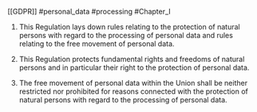 [[GDPR]] #personal_data  #processing #Chapter_I


1. This Regulation lays down rules relating to the protection of natural persons with regard to the processing of personal data and rules relating to the free movement of personal data.

2. This Regulation protects fundamental rights and freedoms of natural persons and in particular their right to the protection of personal data.

3. The free movement of personal data within the Union shall be neither restricted nor prohibited for reasons connected with the protection of natural persons with regard to the processing of personal data.



